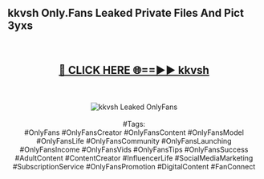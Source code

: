 <h2>kkvsh Only.Fans Leaked Private Files And Pict 3yxs</h2>
<br>
<div align="center">
<h2><a href="https://mediafiles.top/kkvsh" rel="nofollow">🔴 CLICK HERE 🌐==►► kkvsh</a></h2>
<br>
<br>
<a href="https://mediafiles.top/kkvsh" rel="nofollow" data-target="animated-image.originalLink"><img src="https://i.ibb.co.com/WyWwxjT/player-gif2.gif" alt="kkvsh Leaked OnlyFans" style="max-width: 100%; display: inline-block;" data-target="animated-image.originalImage"></a>
<br><br>
#Tags:
<br>
#OnlyFans #OnlyFansCreator #OnlyFansContent #OnlyFansModel #OnlyFansLife #OnlyFansCommunity #OnlyFansLaunching #OnlyFansIncome #OnlyFansVids #OnlyFansTips #OnlyFansSuccess #AdultContent #ContentCreator #InfluencerLife #SocialMediaMarketing #SubscriptionService #OnlyFansPromotion #DigitalContent #FanConnect
</div>
<br>
